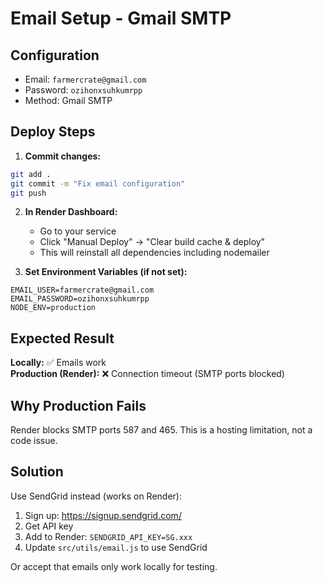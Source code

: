 # Email Setup - Gmail SMTP

## Configuration
- Email: `farmercrate@gmail.com`
- Password: `ozihonxsuhkumrpp`
- Method: Gmail SMTP

## Deploy Steps

1. **Commit changes:**
```bash
git add .
git commit -m "Fix email configuration"
git push
```

2. **In Render Dashboard:**
   - Go to your service
   - Click "Manual Deploy" → "Clear build cache & deploy"
   - This will reinstall all dependencies including nodemailer

3. **Set Environment Variables (if not set):**
```
EMAIL_USER=farmercrate@gmail.com
EMAIL_PASSWORD=ozihonxsuhkumrpp
NODE_ENV=production
```

## Expected Result

**Locally:** ✅ Emails work  
**Production (Render):** ❌ Connection timeout (SMTP ports blocked)

## Why Production Fails

Render blocks SMTP ports 587 and 465. This is a hosting limitation, not a code issue.

## Solution

Use SendGrid instead (works on Render):
1. Sign up: https://signup.sendgrid.com/
2. Get API key
3. Add to Render: `SENDGRID_API_KEY=SG.xxx`
4. Update `src/utils/email.js` to use SendGrid

Or accept that emails only work locally for testing.
